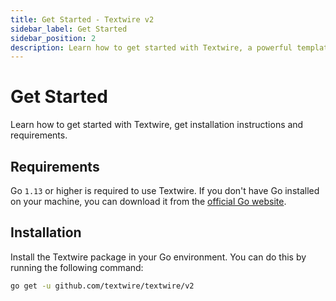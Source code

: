 ```yaml
---
title: Get Started - Textwire v2
sidebar_label: Get Started
sidebar_position: 2
description: Learn how to get started with Textwire, a powerful template evaluator for Go developers. Get to know the use cases and installation instructions
---
```


# Get Started
Learn how to get started with Textwire, get installation instructions and requirements.

## Requirements
Go `1.13` or higher is required to use Textwire. If you don't have Go installed on your machine, you can download it from the [official Go website](https://golang.org/dl/).

## Installation
Install the Textwire package in your Go environment. You can do this by running the following command:

```bash
go get -u github.com/textwire/textwire/v2
```